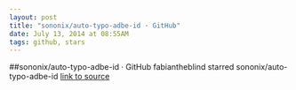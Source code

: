 ```yaml
---
layout: post
title: "sononix/auto-typo-adbe-id · GitHub"
date: July 13, 2014 at 08:55AM
tags: github, stars
---
```

##sononix/auto-typo-adbe-id · GitHub
fabiantheblind starred sononix/auto-typo-adbe-id
[link to source](http://ift.tt/1ovuYsN) 
